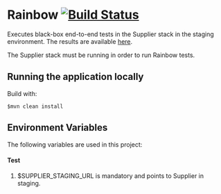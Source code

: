 # Rainbow [![Build Status](https://travis-ci.org/rafaelfiume/Rainbow.svg?branch=master)](https://travis-ci.org/rafaelfiume/Rainbow)

Executes black-box end-to-end tests in the Supplier stack in the staging environment. The results are available [here](http://rafaelfiume.github.io/Rainbow/).

The Supplier stack must be running in order to run Rainbow tests.

## Running the application locally

Build with:

    $mvn clean install

## Environment Variables

The following variables are used in this project:

#### Test
1) $SUPPLIER_STAGING_URL is mandatory and points to Supplier in staging.
